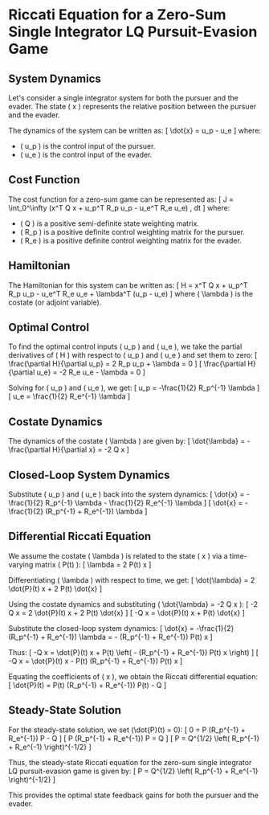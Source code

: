 # Riccati Equation for a Zero-Sum Single Integrator LQ Pursuit-Evasion Game

## System Dynamics

Let's consider a single integrator system for both the pursuer and the evader. The state \( x \) represents the relative position between the pursuer and the evader.

The dynamics of the system can be written as:
\[ \dot{x} = u_p - u_e \]
where:
- \( u_p \) is the control input of the pursuer.
- \( u_e \) is the control input of the evader.

## Cost Function

The cost function for a zero-sum game can be represented as:
\[ J = \int_0^\infty (x^T Q x + u_p^T R_p u_p - u_e^T R_e u_e) \, dt \]
where:
- \( Q \) is a positive semi-definite state weighting matrix.
- \( R_p \) is a positive definite control weighting matrix for the pursuer.
- \( R_e \) is a positive definite control weighting matrix for the evader.

## Hamiltonian

The Hamiltonian for this system can be written as:
\[ H = x^T Q x + u_p^T R_p u_p - u_e^T R_e u_e + \lambda^T (u_p - u_e) \]
where \( \lambda \) is the costate (or adjoint variable).

## Optimal Control

To find the optimal control inputs \( u_p \) and \( u_e \), we take the partial derivatives of \( H \) with respect to \( u_p \) and \( u_e \) and set them to zero:
\[ \frac{\partial H}{\partial u_p} = 2 R_p u_p + \lambda = 0 \]
\[ \frac{\partial H}{\partial u_e} = -2 R_e u_e - \lambda = 0 \]

Solving for \( u_p \) and \( u_e \), we get:
\[ u_p = -\frac{1}{2} R_p^{-1} \lambda \]
\[ u_e = \frac{1}{2} R_e^{-1} \lambda \]

## Costate Dynamics

The dynamics of the costate \( \lambda \) are given by:
\[ \dot{\lambda} = -\frac{\partial H}{\partial x} = -2 Q x \]

## Closed-Loop System Dynamics

Substitute \( u_p \) and \( u_e \) back into the system dynamics:
\[ \dot{x} = -\frac{1}{2} R_p^{-1} \lambda - \frac{1}{2} R_e^{-1} \lambda \]
\[ \dot{x} = -\frac{1}{2} (R_p^{-1} + R_e^{-1}) \lambda \]

## Differential Riccati Equation

We assume the costate \( \lambda \) is related to the state \( x \) via a time-varying matrix \( P(t) \):
\[ \lambda = 2 P(t) x \]

Differentiating \( \lambda \) with respect to time, we get:
\[ \dot{\lambda} = 2 \dot{P}(t) x + 2 P(t) \dot{x} \]

Using the costate dynamics and substituting \( \dot{\lambda} = -2 Q x \):
\[ -2 Q x = 2 \dot{P}(t) x + 2 P(t) \dot{x} \]
\[ -Q x = \dot{P}(t) x + P(t) \dot{x} \]

Substitute the closed-loop system dynamics:
\[ \dot{x} = -\frac{1}{2} (R_p^{-1} + R_e^{-1}) \lambda = - (R_p^{-1} + R_e^{-1}) P(t) x \]

Thus:
\[ -Q x = \dot{P}(t) x + P(t) \left( - (R_p^{-1} + R_e^{-1}) P(t) x \right) \]
\[ -Q x = \dot{P}(t) x - P(t) (R_p^{-1} + R_e^{-1}) P(t) x \]

Equating the coefficients of \( x \), we obtain the Riccati differential equation:
\[ \dot{P}(t) = P(t) (R_p^{-1} + R_e^{-1}) P(t) - Q \]

## Steady-State Solution

For the steady-state solution, we set \(\dot{P}(t) = 0\):
\[ 0 = P (R_p^{-1} + R_e^{-1}) P - Q \]
\[ P (R_p^{-1} + R_e^{-1}) P = Q \]
\[ P = Q^{1/2} \left( R_p^{-1} + R_e^{-1} \right)^{-1/2} \]

Thus, the steady-state Riccati equation for the zero-sum single integrator LQ pursuit-evasion game is given by:
\[ P = Q^{1/2} \left( R_p^{-1} + R_e^{-1} \right)^{-1/2} \]

This provides the optimal state feedback gains for both the pursuer and the evader.
